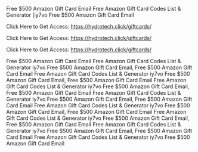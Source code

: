Free $500 Amazon Gift Card Email Free Amazon Gift Card Codes List & Generator [iy7vo Free $500 Amazon Gift Card Email

Click Here to Get Access: https://hydrotech.click/giftcards/

Click Here to Get Access: https://hydrotech.click/giftcards/

Click Here to Get Access: https://hydrotech.click/giftcards/

Free $500 Amazon Gift Card Email Free Amazon Gift Card Codes List & Generator iy7vo Free $500 Amazon Gift Card Email, Free $500 Amazon Gift Card Email Free Amazon Gift Card Codes List & Generator iy7vo Free $500 Amazon Gift Card Email, Free $500 Amazon Gift Card Email Free Amazon Gift Card Codes List & Generator iy7vo Free $500 Amazon Gift Card Email, Free $500 Amazon Gift Card Email Free Amazon Gift Card Codes List & Generator iy7vo Free $500 Amazon Gift Card Email, Free $500 Amazon Gift Card Email Free Amazon Gift Card Codes List & Generator iy7vo Free $500 Amazon Gift Card Email, Free $500 Amazon Gift Card Email Free Amazon Gift Card Codes List & Generator iy7vo Free $500 Amazon Gift Card Email, Free $500 Amazon Gift Card Email Free Amazon Gift Card Codes List & Generator iy7vo Free $500 Amazon Gift Card Email, Free $500 Amazon Gift Card Email Free Amazon Gift Card Codes List & Generator iy7vo Free $500 Amazon Gift Card Email
